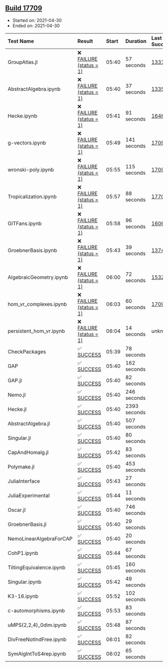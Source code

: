 ## [Build 17709](https://oscarci.mathematik.uni-kl.de/job/oscar/17709/)

* Started on: 2021-04-30
* Ended on: 2021-04-30

| Test Name    | Result | Start | Duration | Last Success | First Failure |
|:-------------|:-------|:------|:---------|:-------------|:--------------|
| GroupAtlas.jl | ❌ [FAILURE (status = 1)](https://oscarci.mathematik.uni-kl.de/job/oscar/17709/artifact/logs/build-17709/GroupAtlas.jl.log) | 05:40 | 57 seconds | [13311](https://oscarci.mathematik.uni-kl.de/job/oscar/13311/) | [13312](https://oscarci.mathematik.uni-kl.de/job/oscar/13312/) |
| AbstractAlgebra.ipynb | ❌ [FAILURE (status = 1)](https://oscarci.mathematik.uni-kl.de/job/oscar/17709/artifact/logs/build-17709/AbstractAlgebra.ipynb.log) | 05:40 | 37 seconds | [13355](https://oscarci.mathematik.uni-kl.de/job/oscar/13355/) | [13356](https://oscarci.mathematik.uni-kl.de/job/oscar/13356/) |
| Hecke.ipynb | ❌ [FAILURE (status = 1)](https://oscarci.mathematik.uni-kl.de/job/oscar/17709/artifact/logs/build-17709/Hecke.ipynb.log) | 05:41 | 91 seconds | [16463](https://oscarci.mathematik.uni-kl.de/job/oscar/16463/) | [16464](https://oscarci.mathematik.uni-kl.de/job/oscar/16464/) |
| g-vectors.ipynb | ❌ [FAILURE (status = 1)](https://oscarci.mathematik.uni-kl.de/job/oscar/17709/artifact/logs/build-17709/g-vectors.ipynb.log) | 05:49 | 141 seconds | [17099](https://oscarci.mathematik.uni-kl.de/job/oscar/17099/) | [17100](https://oscarci.mathematik.uni-kl.de/job/oscar/17100/) |
| wronski-poly.ipynb | ❌ [FAILURE (status = 1)](https://oscarci.mathematik.uni-kl.de/job/oscar/17709/artifact/logs/build-17709/wronski-poly.ipynb.log) | 05:55 | 115 seconds | [17098](https://oscarci.mathematik.uni-kl.de/job/oscar/17098/) | [17099](https://oscarci.mathematik.uni-kl.de/job/oscar/17099/) |
| Tropicalization.ipynb | ❌ [FAILURE (status = 1)](https://oscarci.mathematik.uni-kl.de/job/oscar/17709/artifact/logs/build-17709/Tropicalization.ipynb.log) | 05:57 | 88 seconds | [17707](https://oscarci.mathematik.uni-kl.de/job/oscar/17707/) | [17708](https://oscarci.mathematik.uni-kl.de/job/oscar/17708/) |
| GITFans.ipynb | ❌ [FAILURE (status = 1)](https://oscarci.mathematik.uni-kl.de/job/oscar/17709/artifact/logs/build-17709/GITFans.ipynb.log) | 05:58 | 96 seconds | [16068](https://oscarci.mathematik.uni-kl.de/job/oscar/16068/) | [16069](https://oscarci.mathematik.uni-kl.de/job/oscar/16069/) |
| GroebnerBasis.ipynb | ❌ [FAILURE (status = 1)](https://oscarci.mathematik.uni-kl.de/job/oscar/17709/artifact/logs/build-17709/GroebnerBasis.ipynb.log) | 05:43 | 39 seconds | [13748](https://oscarci.mathematik.uni-kl.de/job/oscar/13748/) | [13749](https://oscarci.mathematik.uni-kl.de/job/oscar/13749/) |
| AlgebraicGeometry.ipynb | ❌ [FAILURE (status = 1)](https://oscarci.mathematik.uni-kl.de/job/oscar/17709/artifact/logs/build-17709/AlgebraicGeometry.ipynb.log) | 06:00 | 72 seconds | [15322](https://oscarci.mathematik.uni-kl.de/job/oscar/15322/) | [15323](https://oscarci.mathematik.uni-kl.de/job/oscar/15323/) |
| hom_vr_complexes.ipynb | ❌ [FAILURE (status = 1)](https://oscarci.mathematik.uni-kl.de/job/oscar/17709/artifact/logs/build-17709/hom_vr_complexes.ipynb.log) | 06:03 | 60 seconds | [17099](https://oscarci.mathematik.uni-kl.de/job/oscar/17099/) | [17100](https://oscarci.mathematik.uni-kl.de/job/oscar/17100/) |
| persistent_hom_vr.ipynb | ❌ [FAILURE (status = 1)](https://oscarci.mathematik.uni-kl.de/job/oscar/17709/artifact/logs/build-17709/persistent_hom_vr.ipynb.log) | 06:04 | 14 seconds | unknown | unknown |
| CheckPackages | ✅ [SUCCESS](https://oscarci.mathematik.uni-kl.de/job/oscar/17709/artifact/logs/build-17709/CheckPackages.log) | 05:39 | 78 seconds |  |  |
| GAP | ✅ [SUCCESS](https://oscarci.mathematik.uni-kl.de/job/oscar/17709/artifact/logs/build-17709/GAP.log) | 05:40 | 162 seconds |  |  |
| GAP.jl | ✅ [SUCCESS](https://oscarci.mathematik.uni-kl.de/job/oscar/17709/artifact/logs/build-17709/GAP.jl.log) | 05:40 | 82 seconds |  |  |
| Nemo.jl | ✅ [SUCCESS](https://oscarci.mathematik.uni-kl.de/job/oscar/17709/artifact/logs/build-17709/Nemo.jl.log) | 05:40 | 246 seconds |  |  |
| Hecke.jl | ✅ [SUCCESS](https://oscarci.mathematik.uni-kl.de/job/oscar/17709/artifact/logs/build-17709/Hecke.jl.log) | 05:40 | 2393 seconds |  |  |
| AbstractAlgebra.jl | ✅ [SUCCESS](https://oscarci.mathematik.uni-kl.de/job/oscar/17709/artifact/logs/build-17709/AbstractAlgebra.jl.log) | 05:40 | 507 seconds |  |  |
| Singular.jl | ✅ [SUCCESS](https://oscarci.mathematik.uni-kl.de/job/oscar/17709/artifact/logs/build-17709/Singular.jl.log) | 05:40 | 80 seconds |  |  |
| CapAndHomalg.jl | ✅ [SUCCESS](https://oscarci.mathematik.uni-kl.de/job/oscar/17709/artifact/logs/build-17709/CapAndHomalg.jl.log) | 05:42 | 83 seconds |  |  |
| Polymake.jl | ✅ [SUCCESS](https://oscarci.mathematik.uni-kl.de/job/oscar/17709/artifact/logs/build-17709/Polymake.jl.log) | 05:40 | 453 seconds |  |  |
| JuliaInterface | ✅ [SUCCESS](https://oscarci.mathematik.uni-kl.de/job/oscar/17709/artifact/logs/build-17709/JuliaInterface.log) | 05:43 | 27 seconds |  |  |
| JuliaExperimental | ✅ [SUCCESS](https://oscarci.mathematik.uni-kl.de/job/oscar/17709/artifact/logs/build-17709/JuliaExperimental.log) | 05:44 | 11 seconds |  |  |
| Oscar.jl | ✅ [SUCCESS](https://oscarci.mathematik.uni-kl.de/job/oscar/17709/artifact/logs/build-17709/Oscar.jl.log) | 05:40 | 746 seconds |  |  |
| GroebnerBasis.jl | ✅ [SUCCESS](https://oscarci.mathematik.uni-kl.de/job/oscar/17709/artifact/logs/build-17709/GroebnerBasis.jl.log) | 05:40 | 29 seconds |  |  |
| NemoLinearAlgebraForCAP | ✅ [SUCCESS](https://oscarci.mathematik.uni-kl.de/job/oscar/17709/artifact/logs/build-17709/NemoLinearAlgebraForCAP.log) | 05:40 | 20 seconds |  |  |
| CohP1.ipynb | ✅ [SUCCESS](https://oscarci.mathematik.uni-kl.de/job/oscar/17709/artifact/logs/build-17709/CohP1.ipynb.log) | 05:44 | 67 seconds |  |  |
| TiltingEquivalence.ipynb | ✅ [SUCCESS](https://oscarci.mathematik.uni-kl.de/job/oscar/17709/artifact/logs/build-17709/TiltingEquivalence.ipynb.log) | 05:45 | 160 seconds |  |  |
| Singular.ipynb | ✅ [SUCCESS](https://oscarci.mathematik.uni-kl.de/job/oscar/17709/artifact/logs/build-17709/Singular.ipynb.log) | 05:42 | 49 seconds |  |  |
| K3-16.ipynb | ✅ [SUCCESS](https://oscarci.mathematik.uni-kl.de/job/oscar/17709/artifact/logs/build-17709/K3-16.ipynb.log) | 05:52 | 102 seconds |  |  |
| c-automorphisms.ipynb | ✅ [SUCCESS](https://oscarci.mathematik.uni-kl.de/job/oscar/17709/artifact/logs/build-17709/c-automorphisms.ipynb.log) | 05:53 | 83 seconds |  |  |
| uMPS(2,2,4)_0dim.ipynb | ✅ [SUCCESS](https://oscarci.mathematik.uni-kl.de/job/oscar/17709/artifact/logs/build-17709/uMPS-2-2-4-_0dim.ipynb.log) | 05:48 | 87 seconds |  |  |
| DivFreeNotIndFree.ipynb | ✅ [SUCCESS](https://oscarci.mathematik.uni-kl.de/job/oscar/17709/artifact/logs/build-17709/DivFreeNotIndFree.ipynb.log) | 06:01 | 82 seconds |  |  |
| SymAlgIntToS4rep.ipynb | ✅ [SUCCESS](https://oscarci.mathematik.uni-kl.de/job/oscar/17709/artifact/logs/build-17709/SymAlgIntToS4rep.ipynb.log) | 06:02 | 65 seconds |  |  |
